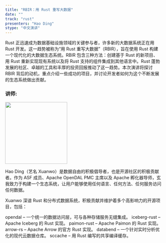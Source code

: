 ```yaml
---
title: "RBIR：用 Rust 重写大数据"
date: ""
track: "rust"
presenters: "Hao Ding"
stype: "中文演讲"
--- 
```


Rust 正迅速成为数据基础设施领域的关键参与者，许多新的大数据系统正在用 Rust 开发。这一趋势被称为“用 Rust 重写大数据”（RBIR），旨在使用 Rust 构建一个现代化的大数据生态系统。RBIR 包含三种方法：创建基于 Rust 的新项目、用 Rust 重新实现现有系统以及将 Rust 支持的组件集成到其他语言中。Rust 蓬勃发展的社区、卓越的工具和丰厚的投资回报推动了这一趋势。本次演讲将探讨 RBIR 背后的动机，重点介绍一些成功的项目，并讨论开发者如何为这个不断发展的生态系统做出贡献。

### 讲师:

<img src="https://sessionize.com/image/39cb-400o400o1-HpjfKW4W5qSJTBpFi7JwA.jpg" width="200" /><br/>

Hao Ding（艺名 Xuanwo）是数据自由的积极倡导者，也是开源社区的积极贡献者。作为 ASF 成员、Apache OpenDAL PMC 主席以及 Apache 孵化器导师，玄我致力于构建一个生态系统，让用户能够使用任何语言、任何方法、任何服务访问任何数据。

Xuanwo 深谙 Rust 和分布式数据系统，积极贡献并维护着多个高影响力的开源项目，包括：

opendal – 一个统一的数据访问层，可与各种存储服务无缝集成。
iceberg-rust – Apache Iceberg 的 Rust 实现。
paimon-rust – Apache Paimon 的 Rust 实现。
arrow-rs – Apache Arrow 的官方 Rust 实现。
databend – 一个针对实时分析优化的现代云数据仓库。
sccache – 用 Rust 编写的共享编译缓存。